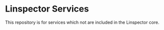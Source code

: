 # Linspector Services

This repository is for services which not are included in the Linspector core.

